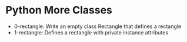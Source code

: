 # Python More Classes
- 0-rectangle: Write an empty class Rectangle that defines a rectangle
- 1-rectangle: Defines a rectangle with private instance attributes
